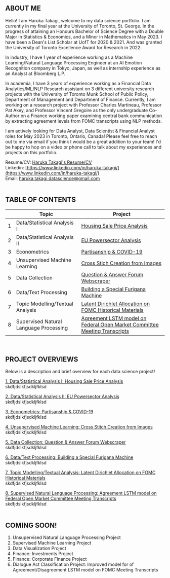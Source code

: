 ## ABOUT ME
Hello! I am Haruka Takagi, welcome to my data science portfolio. I am currently in my final year at the University of Toronto, St. George. In the progress of attaining an Honours Bachelor of Science Degree with a Double Major in Statistics & Economics, and a Minor in Mathematics in May 2023. I have been a Dean's List Scholar at UofT for 2020 & 2021. And was granted the University of Toronto Excellence Award for Research in 2022.

In industry, I have 1 year of experience working as a Machine Learning/Natural Language Processing Engineer at an AI Emotion Recognition company in Tokyo, Japan, as well as internship experience as an Analyst at Bloomberg L.P. 

In academia, I have 3 years of experience working as a Financial Data Analytics/ML/NLP Research assistant on 3 different university research projects with the University of Toronto Munk School of Public Policy, Department of Management and Department of Finance. Currently, I am working on a research project with Professor Charles Martineau, Professor Pat Akey, and Professor Vincent Gregoire as the only undergraduate Co-Author on a Finance working paper examining central bank communication by extracting agreement levels from FOMC transcripts using NLP methods.

I am actively looking for Data Analyst, Data Scientist & Financial Analyst roles for May 2023 in Toronto, Ontario, Canada! Please feel free to reach out to me via email if you think I would be a great addition to your team! I'd be happy to hop on a video or phone call to talk about my experiences and projects on this portfolio. 

Resume/CV: [Haruka Takagi's Resume/CV](https://drive.google.com/file/d/1EjCWfuNwexdpdL_SQ7KDL9GtOCegVZPJ/view?usp=sharing) <br />
Linkedin: [https://www.linkedin.com/in/haruka-takagi/](https://www.linkedin.com/in/haruka-takagi/) <br />
Email: haruka.takagi.datascience@gmail.com     
<br />

## TABLE OF CONTENTS

|        | Topic        | Project           |
| ------------- |-------------|-------------|
|1| Data/Statistical Analysis I     | [Housing Sale Price Analysis](https://haruka-takagi-datascience.github.io/data_analysis_I/) |
|2| Data/Statistical Analysis II      | [EU Powersector Analysis](https://github.com/haruka-takagi-datascience/data_analysis_II) |
|3| Econometrics      | [Partisanship & COVID-19](https://haruka-takagi-datascience.github.io/econometrics/) |
|4| Unsupervised Machine Learning      | [Cross Stich Creation from Images](https://haruka-takagi-datascience.github.io/unsupervised_ml/) |
|5| Data Collection      | [Question & Answer Forum Webscraper](https://haruka-takagi-datascience.github.io/data_collection/) |
|6| Data/Text Processing      | [Building a Special Furigana Machine](https://haruka-takagi-datascience.github.io/text_processing/) |
|7| Topic Modelling/Textual Analysis      | [Latent Dirichlet Allocation on FOMC Historical Materials](https://haruka-takagi-datascience.github.io/textual_analysis/) |
|8| Supervised Natural Language Processing      | [Agreement LSTM model on Federal Open Market Committee Meeting Transcripts](https://haruka-takagi-datascience.github.io/supervised_nlp/) |

<br />

## PROJECT OVERVIEWS
Below is a description and brief overview for each data science project!

[1. Data/Statistical Analysis I: Housing Sale Price Analysis](https://haruka-takagi-datascience.github.io/data_analysis_I/)<br />
skdfjdslkfjsdkljfklsd

[2. Data/Statistical Analysis II: EU Powersector Analysis](https://github.com/haruka-takagi-datascience/data_analysis_II)<br />
skdfjdslkfjsdkljfklsd

[3. Econometrics: Partisanship & COVID-19](https://haruka-takagi-datascience.github.io/econometrics/)<br />
skdfjdslkfjsdkljfklsd

[4. Unsupervised Machine Learning: Cross Stitch Creation from Images](https://haruka-takagi-datascience.github.io/unsupervised_ml/)<br />
skdfjdslkfjsdkljfklsd

[5. Data Collection: Question & Answer Forum Webscraper](https://haruka-takagi-datascience.github.io/data_collection/)<br />
skdfjdslkfjsdkljfklsd

[6. Data/Text Processing: Building a Special Furigana Machine](https://haruka-takagi-datascience.github.io/text_processing/)<br />
skdfjdslkfjsdkljfklsd

[7. Topic Modelling/Textual Analysis: Latent Dirichlet Allocation on FOMC Historical Materials](https://haruka-takagi-datascience.github.io/textual_analysis/)<br />
skdfjdslkfjsdkljfklsd

[8. Supervised Natural Language Processing: Agreement LSTM model on Federal Open Market Committee Meeting Transcripts](https://haruka-takagi-datascience.github.io/supervised_nlp/)<br />
skdfjdslkfjsdkljfklsd
<br />
<br />

## COMING SOON!
1. Unsupervised Natural Language Processing Project
2. Supervised Machine Learning Project
3. Data Visualization Project
4. Finance: Investments Project
5. Finance: Corporate Finance Project
6. Dialogue Act Classification Project: Improved model for of Agreement/Disagreement LSTM model on FOMC Meeting Transcripts


